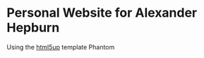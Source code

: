Personal Website for Alexander Hepburn
===================================
Using the [html5up](html5up.net) template Phantom
